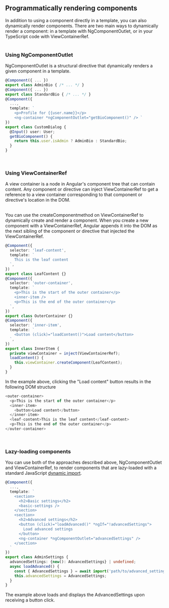## Programmatically rendering components  
In addition to using a component directly in a template, you can also dynamically render components. There are two main ways to dynamically render a component: in a template with NgComponentOutlet, or in your TypeScript code with ViewContainerRef.  
<br>

### Using NgComponentOutlet  
NgComponentOutlet is a structural directive that dynamically renders a given component in a template.  
```typescript
@Component({ ... })
export class AdminBio { /* ... */ }
@Component({ ... })
export class StandardBio { /* ... */ }
@Component({
  ...,
  template: `
    <p>Profile for {{user.name}}</p>
    <ng-container *ngComponentOutlet="getBioComponent()" /> `
})
export class CustomDialog {
  @Input() user: User;
  getBioComponent() {
    return this.user.isAdmin ? AdminBio : StandardBio;
  }
}
```  
<br>

### Using ViewContainerRef  
A view container is a node in Angular's component tree that can contain content. Any component or directive can inject ViewContainerRef to get a reference to a view container corresponding to that component or directive's location in the DOM.  
<br>

You can use the createComponentmethod on ViewContainerRef to dynamically create and render a component. When you create a new component with a ViewContainerRef, Angular appends it into the DOM as the next sibling of the component or directive that injected the ViewContainerRef.  
```typescript
@Component({
  selector: 'leaf-content',
  template: `
    This is the leaf content
  `,
})
export class LeafContent {}
@Component({
  selector: 'outer-container',
  template: `
    <p>This is the start of the outer container</p>
    <inner-item />
    <p>This is the end of the outer container</p>
  `,
})
export class OuterContainer {}
@Component({
  selector: 'inner-item',
  template: `
    <button (click)="loadContent()">Load content</button>
  `,
})
export class InnerItem {
  private viewContainer = inject(ViewContainerRef);
  loadContent() {
    this.viewContainer.createComponent(LeafContent);
  }
}
```  
In the example above, clicking the "Load content" button results in the following DOM structure  
```typescript
<outer-container>
  <p>This is the start of the outer container</p>
  <inner-item>
    <button>Load content</button>
  </inner-item>
  <leaf-content>This is the leaf content</leaf-content>
  <p>This is the end of the outer container</p>
</outer-container>
```  
<br>

### Lazy-loading components  
You can use both of the approaches described above, NgComponentOutlet and ViewContainerRef, to render components that are lazy-loaded with a standard JavaScript <a target="_blank" alt="JS Dynamic Import" href="https://developer.mozilla.org/en-US/docs/Web/JavaScript/Reference/Operators/import">dynamic import</a>.  
```typescript
@Component({
  ...,
  template: `
    <section>
      <h2>Basic settings</h2>
      <basic-settings />
    </section>
    <section>
      <h2>Advanced settings</h2>
      <button (click)="loadAdvanced()" *ngIf="!advancedSettings">
        Load advanced settings
      </button>
      <ng-container *ngComponentOutlet="advancedSettings" />
    </section>
  `
})
export class AdminSettings {
  advancedSettings: {new(): AdvancedSettings} | undefined;
  async loadAdvanced() {
    const { AdvancedSettings } = await import('path/to/advanced_settings.js');
    this.advancedSettings = AdvancedSettings;
  }
}
```  
The example above loads and displays the AdvancedSettings upon receiving a button click.